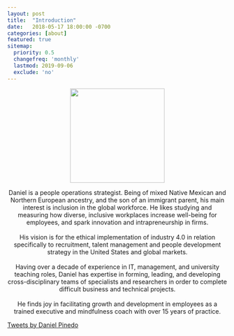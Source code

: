 ```yaml
---
layout: post
title:  "Introduction"
date:   2018-05-17 18:00:00 -0700
categories: [about]
featured: true
sitemap:
  priority: 0.5
  changefreq: 'monthly'
  lastmod: 2019-09-06
  exclude: 'no'
---
```


<p align="center">
  <img src="https://pinedo.org/assets/png/dpinedo_photo.png" height="216" width="216">
</p>

<p align="center">
Daniel is a people operations strategist. Being of mixed Native Mexican and Northern European ancestry, and the son
of an immigrant parent, his main interest is inclusion in the global workforce. He likes studying and measuring how
diverse, inclusive workplaces increase well-being for employees, and spark innovation and intrapreneurship in firms.
<br><br>
His vision is for the ethical implementation of industry 4.0 in relation specifically to recruitment, talent management
and people development strategy in the United States and global markets.
<br><br>
Having over a decade of experience in IT, management, and university teaching roles, Daniel has expertise in forming,
leading, and developing cross-disciplinary teams of specialists and researchers in order to complete difficult business
and technical projects.
<br><br>
He finds joy in facilitating growth and development in employees as a trained executive and mindfulness coach with
over 15 years of practice.
</p>

<a class="twitter-timeline" href="https://twitter.com/pinedo_dot_org?ref_src=twsrc%5Etfw">Tweets by Daniel Pinedo</a> <script async src="https://platform.twitter.com/widgets.js" charset="utf-8"></script>
